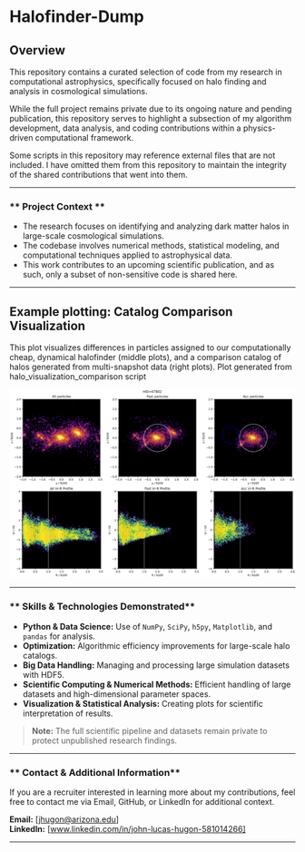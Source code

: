# **Halofinder-Dump**  

## **Overview**  
This repository contains a curated selection of code from my research in computational astrophysics, specifically focused on halo finding and analysis in cosmological simulations.  

While the full project remains private due to its ongoing nature and pending publication, this repository serves to highlight a subsection of my algorithm development, data analysis, and coding contributions within a physics-driven computational framework.  

Some scripts in this repository may reference external files that are not included. I have omitted them from this repository to maintain the integrity of the shared contributions that went into them.

---

### ** Project Context **  
- The research focuses on identifying and analyzing dark matter halos in large-scale cosmological simulations.  
- The codebase involves numerical methods, statistical modeling, and computational techniques applied to astrophysical data.  
- This work contributes to an upcoming scientific publication, and as such, only a subset of non-sensitive code is shared here.

---

## Example plotting: Catalog Comparison Visualization
This plot visualizes differences in particles assigned to our computationally cheap, dynamical halofinder (middle plots), and a comparison catalog of halos generated from multi-snapshot data (right plots). Plot generated from halo_visualization_comparison script

![Outlier Visualization](halofinder_plots/fast_finder_versus_rafa_finder_comparison.png)

---

### ** Skills & Technologies Demonstrated**  
- **Python & Data Science:** Use of `NumPy`, `SciPy`, `h5py`, `Matplotlib`, and `pandas` for analysis. 
- **Optimization:** Algorithmic efficiency improvements for large-scale halo catalogs.  
- **Big Data Handling:** Managing and processing large simulation datasets with HDF5.
- **Scientific Computing & Numerical Methods:** Efficient handling of large datasets and high-dimensional parameter spaces.  
- **Visualization & Statistical Analysis:** Creating plots for scientific interpretation of results.  

> **Note:** The full scientific pipeline and datasets remain private to protect unpublished research findings.

---

### ** Contact & Additional Information**  
If you are a recruiter interested in learning more about my contributions, feel free to contact me via Email, GitHub, or LinkedIn for additional context.  

**Email:** [jhugon@arizona.edu]  
**LinkedIn:** [www.linkedin.com/in/john-lucas-hugon-581014266]  

---
